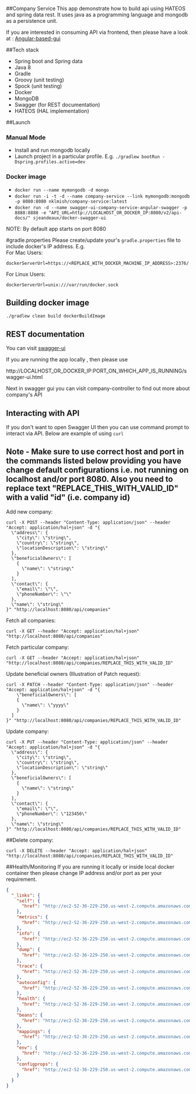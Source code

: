 ##Company Service
This app demonstrate how to build api using HATEOS and spring data rest. It uses java as a programming language and mongodb as a persistence unit.

If you are interested in consuming API via frontend, then please have a look at :
[Angular-based-gui](https://github.com/nklmish/company-service-angular-gui)


##Tech stack
- Spring boot and Spring data
- Java 8
- Gradle
- Groovy (unit testing)
- Spock (unit testing)
- Docker
- MongoDB
- Swagger (for REST documentation)
- HATEOS (HAL implementation)

##Launch
### Manual Mode
* Install and run mongodb locally
* Launch project in a particular profile. E.g.
```./gradlew bootRun -Dspring.profiles.active=dev```

### Docker image
* ```docker run --name mymongodb -d mongo```
* ```docker run -i -t -d --name company-service --link mymongodb:mongodb -p 8080:8080 nklmish/company-service:latest```
* ```docker run -d --name swagger-ui-company-service-angular-swagger -p 8888:8888 -e "API_URL=http://LOCALHOST_OR_DOCKER_IP:8080/v2/api-docs/" sjeandeaux/docker-swagger-ui```


NOTE: By default app starts on port 8080

#gradle.properties
Please create/update your's ```gradle.properties``` file to include docker's IP address. E.g. <br/>
For Mac Users: 
```
dockerServerUrl=https://<REPLACE_WITH_DOCKER_MACHINE_IP_ADDRESS>:2376/
```
For Linux Users: 
```
dockerServerUrl=unix:///var/run/docker.sock
```

## Building docker image
```./gradlew clean build dockerBuildImage```

## REST documentation
You can visit [swagger-ui](http://ec2-52-36-37-125.us-west-2.compute.amazonaws.com:8888/swagger-ui/)

If you are running the app locally , then please use

http://LOCALHOST_OR_DOCKER_IP:PORT_ON_WHICH_APP_IS_RUNNING/swagger-ui.html

Next in swagger gui you can visit company-controller to find out more about company's API

## Interacting with API
If you don't want to open Swagger UI then you can use command prompt to interact via API. Below are example of using ```curl```
## Note - Make sure to use correct host and port in the commands listed below providing you have change default configurations i.e. not running on localhost and/or port 8080. Also you need to replace text "REPLACE_THIS_WITH_VALID_ID" with a valid "id" (i.e. company id) 
Add new company:
```
curl -X POST --header "Content-Type: application/json" --header "Accept: application/hal+json" -d "{
  \"address\": {
    \"city\": \"string\",
    \"country\": \"string\",
    \"locationDescription\": \"string\"
  },
  \"beneficialOwners\": [
    {
      \"name\": \"string\"
    }
  ],
  \"contact\": {
    \"email\": \"\",
    \"phoneNumber\": \"\"
  },
  \"name\": \"string\"
}" "http://localhost:8080/api/companies"
```

Fetch all companies:
```
curl -X GET --header "Accept: application/hal+json" "http://localhost:8080/api/companies"
```

Fetch particular company:
```
curl -X GET --header "Accept: application/hal+json" "http://localhost:8080/api/companies/REPLACE_THIS_WITH_VALID_ID"
```

Update beneficial owners (Illustration of Patch request):
```
curl -X PATCH --header "Content-Type: application/json" --header "Accept: application/hal+json" -d "{
    \"beneficialOwners\": [
    {
      \"name\": \"yyyy\"
    }
  ]
}" "http://localhost:8080/api/companies/REPLACE_THIS_WITH_VALID_ID"
```

Update company:
```
curl -X PUT --header "Content-Type: application/json" --header "Accept: application/hal+json" -d "{
  \"address\": {
    \"city\": \"string\",
    \"country\": \"string\",
    \"locationDescription\": \"string\"
  },
  \"beneficialOwners\": [
    {
      \"name\": \"string\"
    }
  ],
  \"contact\": {
    \"email\": \"\",
    \"phoneNumber\": \"123456\"
  },
  \"name\": \"string\"
}" "http://localhost:8080/api/companies/REPLACE_THIS_WITH_VALID_ID"
```

##Delete company:
```
curl -X DELETE --header "Accept: application/hal+json" "http://localhost:8080/api/companies/REPLACE_THIS_WITH_VALID_ID"
```

##Health/Monitoring
If you are running it locally or inside local docker container then please change IP address and/or port as per your requirement.
```json
{
  "_links": {
    "self": {
      "href": "http://ec2-52-36-229-250.us-west-2.compute.amazonaws.com/actuator"
    },
    "metrics": {
      "href": "http://ec2-52-36-229-250.us-west-2.compute.amazonaws.com/metrics"
    },
    "info": {
      "href": "http://ec2-52-36-229-250.us-west-2.compute.amazonaws.com/info"
    },
    "dump": {
      "href": "http://ec2-52-36-229-250.us-west-2.compute.amazonaws.com/dump"
    },
    "trace": {
      "href": "http://ec2-52-36-229-250.us-west-2.compute.amazonaws.com/trace"
    },
    "autoconfig": {
      "href": "http://ec2-52-36-229-250.us-west-2.compute.amazonaws.com/autoconfig"
    },
    "health": {
      "href": "http://ec2-52-36-229-250.us-west-2.compute.amazonaws.com/health"
    },
    "beans": {
      "href": "http://ec2-52-36-229-250.us-west-2.compute.amazonaws.com/beans"
    },
    "mappings": {
      "href": "http://ec2-52-36-229-250.us-west-2.compute.amazonaws.com/mappings"
    },
    "env": {
      "href": "http://ec2-52-36-229-250.us-west-2.compute.amazonaws.com/env"
    },
    "configprops": {
      "href": "http://ec2-52-36-229-250.us-west-2.compute.amazonaws.com/configprops"
    }
  }
}
```
